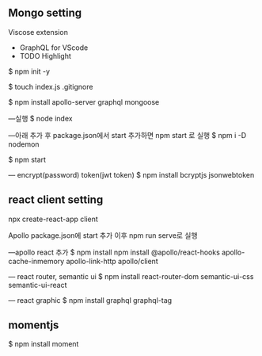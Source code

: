 ## Mongo setting

Viscose extension
- GraphQL for VScode
- TODO Highlight

$ npm init -y

$ touch index.js .gitignore

$ npm install apollo-server graphql mongoose

—실행
$ node index

—아래 추가 후 package.json에서 start 추가하면 npm start 로 실행
$ npm i -D nodemon

$ npm start

— encrypt(password)  token(jwt token)
$ npm install bcryptjs jsonwebtoken


## react client setting
npx create-react-app client

Apollo package.json에 start 추가 이후 npm run serve로 실행

—apollo react 추가
$ npm install npm install @apollo/react-hooks apollo-cache-inmemory apollo-link-http apollo/client

— react router, semantic ui
$ npm install react-router-dom semantic-ui-css semantic-ui-react

— react graphic
$ npm install graphql graphql-tag

## momentjs
$ npm install moment